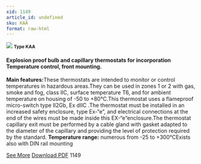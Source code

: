 ```yaml
---
xid: 1149
article_id: undefined
sku: KAA
format: raw-html
---
```

 <img src="./1149/KAA.jpg" class="card-imgs mb-2">
 <small class="text-grey mb-2"><b>Type KAA</b> </small>
 <h4>Explosion proof bulb and capillary thermostats for incorporation
 Temperature control, front mounting.</h4>
 <p><b>Main features:</b>These thermostats are intended to monitor or control temperatures in hazardous areas.They can be used in zones 1 or 2 with gas, smoke and fog, class IIC, surface temperature T6, and for ambient temperature on housing of -50 to +80&#xB0;C.This thermostat uses a flameproof micro-switch type II2Gb, Ex dIIC .The thermostat must be installed in an increased safety enclosure, type Ex-&#x201C;e&#x201D;, and electrical connections at the end of the wires must be made inside this EX-&#x201C;e&#x201D;enclosure.The thermostat capillary exit must be performed by a cable gland with gasket adapted to the diameter of the capillary and providing the level of protection required by the standard.
 <b>Temperature range:</b> numerous from -25 to +300&#xB0;CExists also with DIN rail mounting</p>
 <div class="btns">
 <a href="../en/explosion_proof_bulb_and_capillary_thermostats-type_kaa.html" class="btn-red">See More</a>
 <a href="../en/pdf/4-17-18Temperature control front mounting20140430.pdf " target="_blank" class="btn-red">Download PDF</a>
 <!-- <a href="http://www.ultimheat.com/cat4.html" target="_blank" class="access-link"> Access full catalogue <i class="fa fa-external-link" aria-hidden="true"></i> </a> -->
 <span class="number-btn">1149</span>
 </div>
 